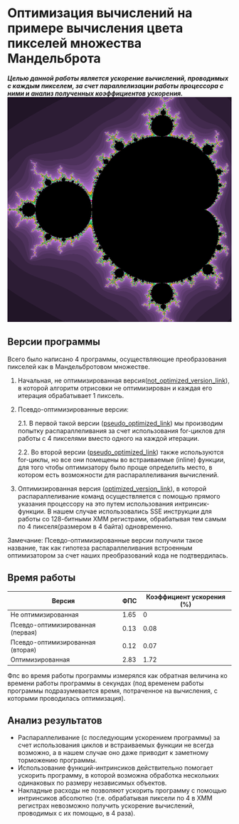 # Оптимизация вычислений на примере вычисления цвета пикселей множества Мандельброта

***Целью данной работы является ускорение вычислений, проводимых с каждым пикселем, за счет параллелизации работы процессора с ними и анализ полученных коэффициентов ускорения.***
![](/mandelbrot_set.png?raw=true "Пример выводимого изображения")


## Версии программы
Всего было написано 4 программы, осуществляющие преобразования пикселей как в Мандельбротовом множестве.
1. Начальная, не оптимизированная версия([not_optimized_version_link](/mandelbrot.cpp)), в которой алгоритм отрисовки не оптимизирован и каждая его итерация обрабатывает 1 пиксель.
2. Псевдо-оптимизированные версии:

   2.1. В первой такой версии ([pseudo_optimized_link](/mandelbrot_pseudo_optmzd_1.cpp)) мы производим попытку распараллеливания за счет использования for-циклов для работы с 4 пикселями вместо одного на каждой итерации.

   2.2. Во второй версии ([pseudo_optimized_link](/mandelbrot_pseudo_optmzd_2.cpp)) также используются for-циклы, но все они помещены во встраиваемые (inline) функции, для того чтобы оптимизатору было проще определить место, в котором есть возможности для распараллеливания вычислений.

3. Оптимизированная версия ([optimized_version_link](/mandelbrot_optmzd_3.cpp)), в которой распараллеливание команд осуществляется с помощью прямого указания процессору на это путем использования интринсик-функции. В нашем случае использовались SSE инструкции для работы со 128-битными XMM регистрами, обрабатывая тем самым по 4 пикселя(размером в 4 байта) одновременно.

Замечание: Псевдо-оптимизированные версии получили такое название, так как гипотеза распараллеливания встроенным оптимизатором за счет наших преобразований кода не подтвердилась.


## Время работы

| Версия                            | ФПС   | Коэффициент ускорения (%) |
| -------------------------         | ----- | ------------------------- |
| Не оптимизированная               | 1.65  |           0               |
| Псевдо-оптимизированная (первая)  | 0.13  |    0.08                   |       
| Псевдо-оптимизированная (вторая)  | 0.12  |    0.07                   |  
| Оптимизированная                  | 2.83  |    1.72                   |

Фпс во время работы программы измерялся как обратная величина ко времени работы программы в секундах (под временем работы программы подразумевается время, потраченное на вычисления, с которыми проводилась оптимизация).

## Анализ результатов
- Распараллеливание (с последующим ускорением программы) за счет использования циклов и встраиваемых функции не всегда возможно, а в нашем случае оно даже приводит к заметному торможению программы.
- Использование функций-интринсиков действительно помогает ускорить программу, в которой возможна обработка нескольких одинаковых по размеру независимых объектов.
- Накладные расходы не позволяют ускорить программу с помощью интринсиков абсолютно (т.е. обрабатывая пиксели по 4 в XMM регистрах невозможно получить ускорение вычислений, проводимых с их помощью, в 4 раза).

